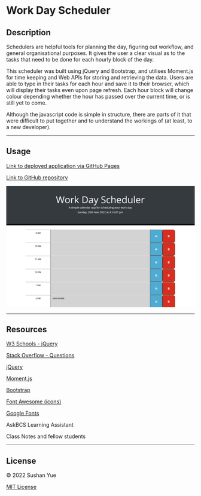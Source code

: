 # Work Day Scheduler

## Description

Schedulers are helpful tools for planning the day, figuring out workflow, and general organisational purposes. It gives the user a clear visual as to the tasks that need to be done for each hourly block of the day.

This scheduler was built using jQuery and Bootstrap, and utilises Moment.js for time keeping and Web APIs for storing and retrieving the data. Users are able to type in their tasks for each hour and save it to their browser, which will display their tasks even upon page refresh. Each hour block will change colour depending whether the hour has passed over the current time, or is still yet to come.

Although the javascript code is simple in structure, there are parts of it that were difficult to put together and to understand the workings of (at least, to a new developer). 

---

## Usage

[Link to deployed application via GitHub Pages](https://atlantablack.github.io/Work_Day_Scheduler/)

[Link to GitHub repository](https://github.com/AtlantaBlack/Work_Day_Scheduler)

![Screenshot of Work Day Scheduler](/assets/images/scheduler-screenshot.jpg?raw=true "Work Day Scheduler screenshot")

---

## Resources

[W3 Schools - jQuery](https://www.w3schools.com/jquery/default.asp)

[Stack Overflow - Questions](https://stackoverflow.com/questions)

[jQuery](https://jquery.com/)

[Moment.js](https://momentjs.com/)

[Bootstrap](https://getbootstrap.com/docs/5.1/getting-started/introduction/)

[Font Awesome (icons)](https://fontawesome.com/v5/search?m=free)

[Google Fonts](https://fonts.google.com/)

AskBCS Learning Assistant

Class Notes and fellow students

---

## License

© 2022 Sushan Yue

[MIT License](/LICENSE.txt)
